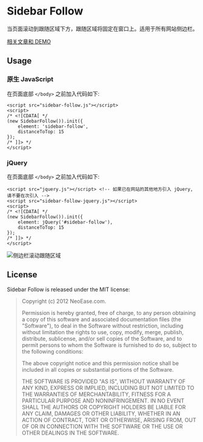 Sidebar Follow
==============

当页面滚动到跟随区域下方，跟随区域将固定在窗口上。适用于所有网站侧边栏。

[相关文章和 DEMO](http://www.neoease.com/sidebar-follow-scrolling-section/)

Usage
-----

### 原生 JavaScript

在页面底部 `</body>` 之前加入代码如下:

	<script src="sidebar-follow.js"></script>
	<script>
	/* <![CDATA[ */
	(new SidebarFollow()).init({
		element: 'sidebar-follow',
		distanceToTop: 15
	});
	/* ]]> */
	</script>

### jQuery

在页面底部 `</body>` 之前加入代码如下:

	<script src="jquery.js"></script> <!-- 如果已在网站的其他地方引入 jQuery, 请不要在次引入 -->
	<script src="sidebar-follow-jquery.js"></script>
	<script>
	/* <![CDATA[ */
	(new SidebarFollow()).init({
		element: jQuery('#sidebar-follow'),
		distanceToTop: 15
	});
	/* ]]> */
	</script>

![侧边栏滚动跟随区域](http://img.neoease.org/2012/11/sidebar-follow-scrolling-section.png)

License
-------

Sidebar Follow is released under the MIT license:

>Copyright (c) 2012 NeoEase.com.
>
>Permission is hereby granted, free of charge, to any person obtaining a copy of
>this software and associated documentation files (the "Software"), to deal in
>the Software without restriction, including without limitation the rights to
>use, copy, modify, merge, publish, distribute, sublicense, and/or sell copies
>of the Software, and to permit persons to whom the Software is furnished to do
>so, subject to the following conditions:
>
>The above copyright notice and this permission notice shall be included in all
>copies or substantial portions of the Software.
>
>THE SOFTWARE IS PROVIDED "AS IS", WITHOUT WARRANTY OF ANY KIND, EXPRESS OR
>IMPLIED, INCLUDING BUT NOT LIMITED TO THE WARRANTIES OF MERCHANTABILITY,
>FITNESS FOR A PARTICULAR PURPOSE AND NONINFRINGEMENT. IN NO EVENT SHALL THE
>AUTHORS OR COPYRIGHT HOLDERS BE LIABLE FOR ANY CLAIM, DAMAGES OR OTHER
>LIABILITY, WHETHER IN AN ACTION OF CONTRACT, TORT OR OTHERWISE, ARISING FROM,
>OUT OF OR IN CONNECTION WITH THE SOFTWARE OR THE USE OR OTHER DEALINGS IN THE
>SOFTWARE.